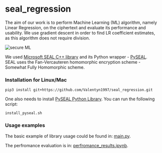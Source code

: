 # seal_regression

The aim of our work is to perform Machine Learning (ML) algorithm, namely Linear Regression, on the ciphertext and evaluate its performance and usability. We use gradient descent in order to find LR coefficient estimates, as this algorithm does not require division.

![secure ML](https://github.com/Valentyn1997/seal_regression/raw/master/secure_ML_scheme.png)

We used [Microsoft SEAL C++ library](https://www.microsoft.com/en-us/research/project/microsoft-seal/) and its Python wrapper - [PySEAL](https://github.com/Lab41/PySEAL). SEAL uses the Fan-Vercauteren homomorphic encryption scheme - Somewhat Fully Homomorphic scheme.

### Installation for Linux/Mac
```
pip3 install git+https://github.com/Valentyn1997/seal_regression.git
```
One also needs to install [PySEAL Python Library](https://github.com/Lab41/PySEAL). You can run the following script:
```
install_pyseal.sh
```

### Usage examples

The basic example of library usage could be found in: [main.py](seal_regression/main.py).

The perfromance evaluation is in: [perfromance_results.ipynb](https://github.com/Valentyn1997/seal_regression/blob/master/notebooks/perfromance_results.ipynb).
